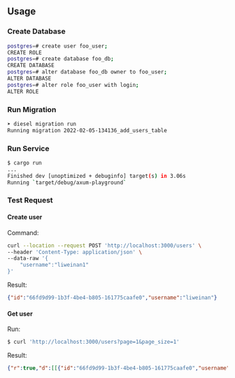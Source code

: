 ## Usage

### Create Database

```bash
postgres=# create user foo_user;
CREATE ROLE
postgres=# create database foo_db;
CREATE DATABASE
postgres=# alter database foo_db owner to foo_user;
ALTER DATABASE
postgres=# alter role foo_user with login;
ALTER ROLE
```

### Run Migration

```bash
➤ diesel migration run                                                                                                                                                                                                                                                       11:00:30
Running migration 2022-02-05-134136_add_users_table
```

### Run Service

```bash
$ cargo run
...
Finished dev [unoptimized + debuginfo] target(s) in 3.06s
Running `target/debug/axum-playground`
```

### Test Request


#### Create user


Command: 

```bash
curl --location --request POST 'http://localhost:3000/users' \
--header 'Content-Type: application/json' \
--data-raw '{
    "username":"liweinan1"
}'
```

Result:

```json
{"id":"66fd9d99-1b3f-4be4-b805-161775caafe0","username":"liweinan"}
```

#### Get user

Run:

```bash
$ curl 'http://localhost:3000/users?page=1&page_size=1'
```

Result:

```json
{"r":true,"d":[[{"id":"66fd9d99-1b3f-4be4-b805-161775caafe0","username":"liweinan"}],2],"e":null}
```

